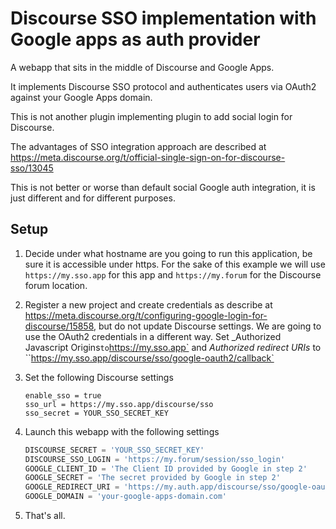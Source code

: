 # Discourse SSO implementation with Google apps as auth provider

A webapp that sits in the middle of Discourse and Google Apps.

It implements Discourse SSO protocol and authenticates users via OAuth2 against
your Google Apps domain.

This is not another plugin implementing plugin to add social login for Discourse.

The advantages of SSO integration approach are described at
https://meta.discourse.org/t/official-single-sign-on-for-discourse-sso/13045

This is not better or worse than default social Google auth integration, it is
just different and for different purposes.


## Setup

1. Decide under what hostname are you going to run this application, be sure it
   is accessible under https.  For the sake of this example we will use
   `https://my.sso.app` for this app and `https://my.forum` for the Discourse
   forum location.

2. Register a new project and create credentials as describe at
   https://meta.discourse.org/t/configuring-google-login-for-discourse/15858,
   but do not update Discourse settings. We are going to use the OAuth2
   credentials in a different way.
   Set _Authorized Javascript Origins` to `https://my.sso.app` and
   _Authorized redirect URIs_ to ``https://my.sso.app/discourse/sso/google-oauth2/callback`

3. Set the following Discourse settings
   
   ```
   enable_sso = true
   sso_url = https://my.sso.app/discourse/sso
   sso_secret = YOUR_SSO_SECRET_KEY
   ```

4. Launch this webapp with the following settings

   ```python
   DISCOURSE_SECRET = 'YOUR_SSO_SECRET_KEY'
   DISCOURSE_SSO_LOGIN = 'https://my.forum/session/sso_login'
   GOOGLE_CLIENT_ID = 'The Client ID provided by Google in step 2'
   GOOGLE_SECRET = 'The secret provided by Google in step 2'
   GOOGLE_REDIRECT_URI = 'https://my.auth.app/discourse/sso/google-oauth2/callback'
   GOOGLE_DOMAIN = 'your-google-apps-domain.com'
   ```

5. That's all.
